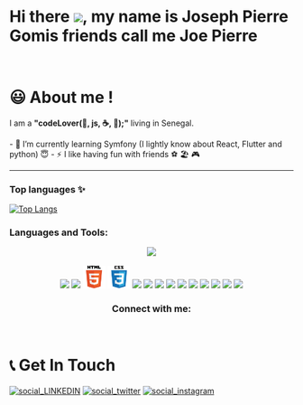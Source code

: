 <h1>Hi there <img src="https://raw.githubusercontent.com/MartinHeinz/MartinHeinz/master/wave.gif" width="3rem">, my name is Joseph Pierre Gomis friends call me Joe Pierre
</h1>

<br/>

<h1 align="left">😃 About me !</h1>
<p align="left">I am a <strong>"codeLover(🐘, js, ☕, 🐍);"</strong> living in Senegal.</p>

<p>
- 🌱 I’m currently learning Symfony (I lightly know about React, Flutter and python) 😇
- ⚡ I like having fun with friends ⚽ 🏖️ 🎮
 <p/>

________
### Top languages ✨

[![Top Langs](https://github-readme-stats.vercel.app/api/top-langs/?username=joe-pierre)](https://github.com/joe-pierre/github-readme-stats)

### Languages and Tools:
<p align="center"><img src="https://img.shields.io/badge/MOST%20USED-TECH%20STACK%20&%20TOOLS-21618C?style=for-the-badge"/></p>	

<div align="center">
  <img width="40" src="https://cdn.svgporn.com/logos/php.svg"/>
  <img width="40" src="https://cdn.svgporn.com/logos/mysql.svg"/>
  
  <img width="40"  alt="HTML5" width="26px" src="https://raw.githubusercontent.com/github/explore/80688e429a7d4ef2fca1e82350fe8e3517d3494d/topics/html/html.png" />
  <img width="40"  alt="CSS3" width="26px" src="https://raw.githubusercontent.com/github/explore/80688e429a7d4ef2fca1e82350fe8e3517d3494d/topics/css/css.png" />
  <img width="40" src="https://cdn.svgporn.com/logos/bootstrap.svg"/>
  
  <img width="40" src="https://cdn.svgporn.com/logos/symfony.svg"/>
  
  <img width="40" src="https://cdn.svgporn.com/logos/java.svg"/>

  <img width="40" src="https://cdn.svgporn.com/logos/dart.svg"/>
  <img width="40" src="https://cdn.svgporn.com/logos/flutter.svg"/>
  
  <img width="40" src="https://cdn.svgporn.com/logos/python.svg"/>

  <img width="40" src="https://raw.githubusercontent.com/gilbarbara/logos/master/logos/javascript.svg"/>
  <img width="40" src="https://cdn.svgporn.com/logos/react.svg"/>

  <img width="40" src="https://cdn.svgporn.com/logos/netlify.svg"/>
  <img width="40" src="https://cdn.svgporn.com/logos/firebase.svg"/>
<div/>
  
  
### Connect with me:

<br />

<!--<details>
  <summary>:zap: GitHub Stats</summary>
  
  ![Anurag's GitHub stats](https://github-readme-stats.vercel.app/api?username=joe-pierre&show_icons=true&theme=radical)

</details>-->

<h1 align="left">📞 Get In Touch</h1>
<p align="left">
<a href="https://www.linkedin.com/in/joseph-pierre-gomis-772872104"><img src="https://img.shields.io/badge/LINKEDIN-@joseph-pierre-gomis-772872104-0e76a8?style=for-the-badge&logo=linkedin&logoColor=0e76a8&logoWidth=25" alt="social_LINKEDIN"/></a>
<a href="https://twitter.com/PLYNTHIOU"><img src="https://img.shields.io/badge/TWITTER-@PLYNTHIOU-1DA1F2?style=for-the-badge&logo=twitter&logoColor=1DA1F2&logoWidth=25" alt="social_twitter"></a>
<a href="https://instagram.com/plynthiou"><img src="https://img.shields.io/badge/INSTAGRAM-@plynthiou-C13584?style=for-the-badge&logo=instagram&logoColor=C13584&logoWidth=25" alt="social_instagram"></a>
</p>
